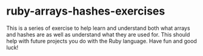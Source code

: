 # ruby-arrays-hashes-exercises

This is a series of exercise to help learn and understand both what arrays and hashes are as well as understand what they are used for.
This should help with future projects you do with the Ruby language.
Have fun and good luck!
